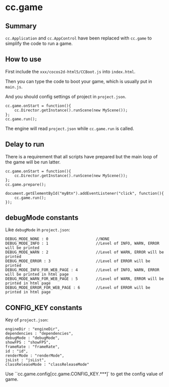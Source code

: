# cc.game

## Summary

`cc.Application` and `cc.AppControl` have been replaced with `cc.game` to simplify the code to run a game.

## How to use

First include the `xxx/cocos2d-html5/CCBoot.js` into `index.html`.

Then you can type the code to boot your game, which is usually put in `main.js`.

And you should config settings of project in `project.json`.

```
cc.game.onStart = function(){
    cc.Director.getInstance().runScene(new MyScene());
};
cc.game.run();
```

The engine will read `project.json` while `cc.game.run` is called.


## Delay to run

There is a requirement that all scripts have prepared but the main loop of the game will be run latter.

```
cc.game.onStart = function(){
    cc.Director.getInstance().runScene(new MyScene());
};
cc.game.prepare();

document.getElementById("myBtn").addEventListener("click", function(){
    cc.game.run();
});
```

## debugMode constants


Like `debugMode` in `project.json`:

```
DEBUG_MODE_NONE : 0                     //NONE
DEBUG_MODE_INFO : 1                     //Level of INFO, WARN, ERROR will be printed
DEBUG_MODE_WARN : 2                     //Level of WARN, ERROR will be printed
DEBUG_MODE_ERROR : 3                    //Level of ERROR will be printed
DEBUG_MODE_INFO_FOR_WEB_PAGE : 4        //Level of INFO, WARN, ERROR will be printed in html page
DEBUG_MODE_WARN_FOR_WEB_PAGE : 5        //Level of WARN, ERROR will be printed in html page
DEBUG_MODE_ERROR_FOR_WEB_PAGE : 6       //Level of ERROR will be printed in html page
```

## CONFIG_KEY constants

Key of `project.json`:

```
engineDir : "engineDir",
dependencies : "dependencies",
debugMode : "debugMode",
showFPS : "showFPS",
frameRate : "frameRate",
id : "id",
renderMode : "renderMode",
jsList : "jsList",
classReleaseMode : "classReleaseMode"
```

Use ``cc.game.config[cc.game.CONFIG_KEY.***]` to get the config value of game.